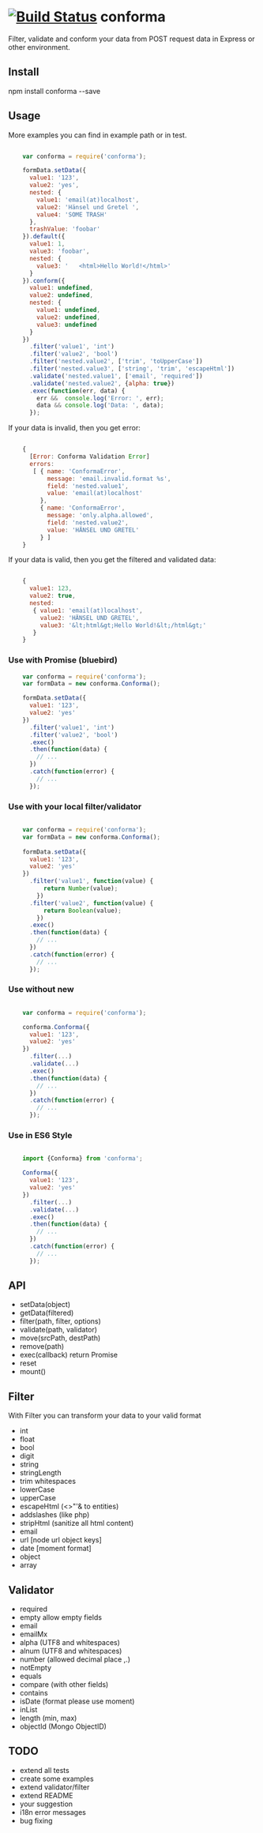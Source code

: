 # [![Build Status](https://travis-ci.org/xelaz/conforma.svg?branch=master)](https://travis-ci.org/xelaz/conforma) conforma
Filter, validate and conform your data from POST request data in Express or other environment.

## Install
npm install conforma --save

## Usage

More examples you can find in example path or in test.

```javascript

    var conforma = require('conforma');

    formData.setData({
      value1: '123',
      value2: 'yes',
      nested: {
        value1: 'email(at)localhost',
        value2: 'Hänsel und Gretel ',
        value4: 'SOME TRASH'
      },
      trashValue: 'foobar'
    }).default({
      value1: 1,
      value3: 'foobar',
      nested: {
        value3: '   <html>Hello World!</html>'
      }
    }).conform({
      value1: undefined,
      value2: undefined,
      nested: {
        value1: undefined,
        value2: undefined,
        value3: undefined
      }
    })
      .filter('value1', 'int')
      .filter('value2', 'bool')
      .filter('nested.value2', ['trim', 'toUpperCase'])
      .filter('nested.value3', ['string', 'trim', 'escapeHtml'])
      .validate('nested.value1', ['email', 'required'])
      .validate('nested.value2', {alpha: true})
      .exec(function(err, data) {
        err &&  console.log('Error: ', err);
        data && console.log('Data: ', data);
      });
```

If your data is invalid, then you get error:

```javascript

    {
      [Error: Conforma Validation Error]
      errors:
       [ { name: 'ConformaError',
           message: 'email.invalid.format %s',
           field: 'nested.value1',
           value: 'email(at)localhost'
         },
         { name: 'ConformaError',
           message: 'only.alpha.allowed',
           field: 'nested.value2',
           value: 'HÄNSEL UND GRETEL'
         } ]
    }
```

If your data is valid, then you get the filtered and validated data:

```javascript

    {
      value1: 123,
      value2: true,
      nested:
       { value1: 'email(at)localhost',
         value2: 'HÄNSEL UND GRETEL',
         value3: '&lt;html&gt;Hello World!&lt;/html&gt;'
       }
    }
```

### Use with Promise (bluebird)

```javascript
    var conforma = require('conforma');
    var formData = new conforma.Conforma();

    formData.setData({
      value1: '123',
      value2: 'yes'
    })
      .filter('value1', 'int')
      .filter('value2', 'bool')
      .exec()
      .then(function(data) {
        // ...
      })
      .catch(function(error) {
        // ...
      });
```

### Use with your local filter/validator

```javascript

    var conforma = require('conforma');
    var formData = new conforma.Conforma();
    
    formData.setData({
      value1: '123',
      value2: 'yes'
    })
      .filter('value1', function(value) {
          return Number(value);
        })
      .filter('value2', function(value) {
          return Boolean(value);
        })
      .exec()
      .then(function(data) {
        // ...
      })
      .catch(function(error) {
        // ...
      });
```

### Use without new

```javascript

    var conforma = require('conforma');

    conforma.Conforma({
      value1: '123',
      value2: 'yes'
    })
      .filter(...)
      .validate(...)
      .exec()
      .then(function(data) {
        // ...
      })
      .catch(function(error) {
        // ...
      });
```

### Use in ES6 Style

```javascript

    import {Conforma} from 'conforma';

    Conforma({
      value1: '123',
      value2: 'yes'
    })
      .filter(...)
      .validate(...)
      .exec()
      .then(function(data) {
        // ...
      })
      .catch(function(error) {
        // ...
      });
```


## API
* setData(object)
* getData(filtered)
* filter(path, filter, options)
* validate(path, validator)
* move(srcPath, destPath)
* remove(path)
* exec(callback) return Promise
* reset
* mount(<Conforma>)

## Filter

With Filter you can transform your data to your valid format

* int
* float
* bool
* digit
* string
* stringLength
* trim whitespaces
* lowerCase
* upperCase
* escapeHtml (<>"'& to entities)
* addslashes (like php)
* stripHtml (sanitize all html content)
* email
* url [node url object keys]
* date [moment format]
* object
* array

## Validator
* required
* empty     allow empty fields
* email
* emailMx
* alpha (UTF8 and whitespaces)
* alnum (UTF8 and whitespaces)
* number (allowed decimal place ,.)
* notEmpty
* equals
* compare (with other fields)
* contains
* isDate (format please use moment)
* inList
* length (min, max)
* objectId (Mongo ObjectID)

## TODO
* extend all tests
* create some examples
* extend validator/filter
* extend README
* your suggestion
* i18n error messages
* bug fixing